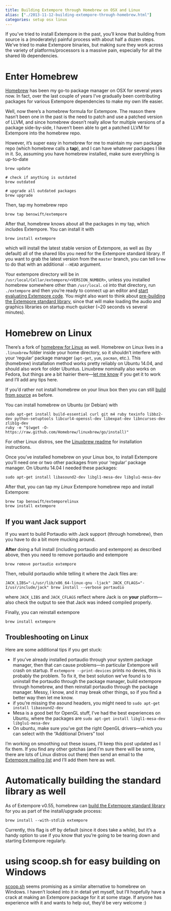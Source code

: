 ```yaml
---
title: Building Extempore through Homebrew on OSX and Linux
alias: ["./2013-11-12-building-extempore-through-homebrew.html"]
categories: setup osx linux
---
```


If you’ve tried to install Extempore in the past, you’ll know that
building from source is a (moderately) painful process with about half a
dozen steps. We’ve tried to make Extempore binaries, but making sure
they work across the variety of platforms/processors is a massive pain,
especially for all the shared lib dependencies.

# Enter Homebrew

[Homebrew](http://brew.sh) has been my go-to package manager on OSX for
several years now. In fact, over the last couple of years I’ve gradually
been contributing packages for various Extempore dependencies to make my
own life easier.

Well, now there’s a homebrew formula for Extempore. The reason there
hasn’t been one in the past is the need to patch and use a patched
version of LLVM, and since homebrew doesn’t really allow for multiple
versions of a package side-by-side, I haven’t been able to get a patched
LLVM for Extempore into the homebrew repo.

However, it’s super easy in homebrew for me to maintain my *own* package
repo (which homebrew calls a **tap**), and I can have whatever packages
I like in it. So, assuming you have homebrew installed, make sure
everything is up-to-date

``` {.bash}
brew update

# check if anything is outdated
brew outdated

# upgrade all outdated packages
brew upgrade
```

Then, tap my homebrew repo

``` {.bash}
brew tap benswift/extempore
```

After that, homebrew knows about all the packages in my tap, which
includes Extempore. You can install it with

``` {.bash}
brew install extempore
```

which will install the latest stable version of Extempore, as well as
(by default) all of the shared libs you need for the Extempore standard
library. If you want to grab the latest version from the `master`
branch, you can tell `brew` to do that with an additional `--HEAD`
argument.

Your extempore directory will be in
`/usr/local/Cellar/extempore/<VERSION_NUMBER>`, unless you installed
homebrew somewhere other than `/usr/local`. `cd` into that directory,
run `./extempore` and then you’re ready to connect up an editor and
[start evaluating Extempore
code](./2012-09-26-interacting-with-the-extempore-compiler.org). You
might also want to think about [pre-building the Extempore standard
library](2013-12-16-building-the-extempore-standard-library.org), since
that will make loading the audio and graphics libraries on startup
*much* quicker (\~20 seconds vs several minutes).

# Homebrew on Linux

There’s a fork of [homebrew for
Linux](https://github.com/Homebrew/linuxbrew) as well. Homebrew on Linux
lives in a `.linuxbrew` folder inside your home directory, so it
shouldn’t interfere with your ‘regular’ package manager (`apt-get`,
`yum`, `pacman`, etc.). This (homebrew) installation method works pretty
reliably on Ubuntu 14.04, and should also work for older Ubuntus.
Linuxbrew nominally also works on Fedora, but things are a bit hairier
there—[let me know](mailto:extemporelang@googlegroups.com) if you get it
to work and I’ll add any tips here.

If you’d rather not install homebrew on your linux box then you can
still [build from
source](./2013-03-20-building-extempore-on-osx-linux.org) as before.

You can install homebrew on Ubuntu (or Debian) with

``` {.bash}
sudo apt-get install build-essential curl git m4 ruby texinfo libbz2-dev python-setuptools libcurl4-openssl-dev libexpat-dev libncurses-dev zlib1g-dev
ruby -e "$(wget -O- https://raw.github.com/Homebrew/linuxbrew/go/install)"
```

For other Linux distros, see the [Linuxbrew
readme](https://github.com/Homebrew/linuxbrew#dependencies) for
installation instructions.

Once you’ve installed homebrew on your Linux box, to install Extempore
you’ll need one or two other packages from your ‘regular’ package
manager. On Ubuntu 14.04 I needed these packages:

``` {.bash}
sudo apt-get install libasound2-dev libgl1-mesa-dev libglu1-mesa-dev
```

After that, you can tap my *Linux* Extempore homebrew repo and install
Extempore:

``` {.bash}
brew tap benswift/extemporelinux
brew install extempore
```

## If you want Jack support

If you want to build Portaudio with Jack support (through homebrew),
then you have to do a bit more mucking around.

**After** doing a full install (including portaudio and extempore) as
described above, then you need to remove portaudio and extempore

``` {.bash}
brew remove portaudio extempore
```

Then, rebuild portaudio while telling it where the Jack files are:

``` {.bash}
JACK_LIBS="-L/usr/lib/x86_64-linux-gnu -ljack" JACK_CFLAGS="-I/usr/include/jack" brew install --verbose portaudio
```

where `JACK_LIBS` and `JACK_CFLAGS` reflect where Jack is on **your**
platform—also check the output to see that Jack was indeed compiled
properly.

Finally, you can reinstall extempore

``` {.bash}
brew install extempore 
```

## Troubleshooting on Linux

Here are some additional tips if you get stuck:

-   If you’ve already installed portaudio through your system package
    manager, then that can cause problems—in particular Extempore will
    crash on startup. If `extempore --print-devices` prints no devies,
    this is probably the problem. To fix it, the best solution we’ve
    found is to uninstall the portaudio through the package manager,
    build extempore through homebrew, and then reinstall portaudio
    through the package manager. Messy, I know, and it may break other
    things, so if you find a better way then let me know.
-   if you’re missing the asound headers, you might need to `sudo
     apt-get install libasound2-dev`
-   Mesa is a good bet for OpenGL stuff, I’ve had the best experiences
    on Ubuntu, where the packages are `sudo apt-get install
     libgl1-mesa-dev libglu1-mesa-dev`
-   On ubuntu, make sure you’ve got the right OpenGL drivers—which you
    can select with the “Additional Drivers” tool

I’m working on smoothing out these issues, I’ll keep this post updated
as I fix them. If you find any other gotchas (and I’m sure there will be
some, there are lots of Linux distros out there) then send an email to
the [Extempore mailing list](mailto:extemporelang@googlegroups.com) and
I’ll add them here as well.

# Automatically building the standard library as well

As of Extempore v0.55, homebrew can [build the Extempore standard
library](2013-12-16-building-the-extempore-standard-library.org) for you
as part of the install/upgrade process:

``` {.bash}
brew install --with-stdlib extempore
```

Currently, this flag is off by default (since it does take a while), but
it’s a handy option to use if you know that you’re going to be tearing
down and starting Extempore regularly.

# using scoop.sh for easy building on Windows

[scoop.sh](http://scoop.sh) seems promising as a similar alternative to
homebrew on Windows. I haven’t looked into it in detail yet myself, but
I’ll hopefully have a crack at making an Extempore package for it at
some stage. If anyone has experience with it and wants to help out,
they’d be very welcome :)
